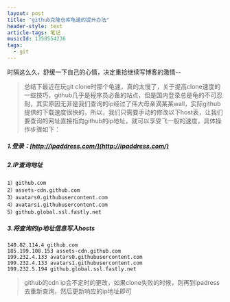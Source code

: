 ```yaml
---
layout: post
title: "github克隆仓库龟速的提升办法"
header-style: text
article-tags: 笔记
musicId: 1358554236
tags:
  - git
---
```


时隔这么久，舒缓一下自己的心情，决定重拾继续写博客的激情-- 

> 总结下最近在玩git clone时那个龟速，真的太慢了，关于提高clone速度的一些技巧，github几乎是程序员必备的站点，但是国内登录总是龟的不可忍耐，其实原因无非是我们查询的ip经过了伟大母亲滴某某wall，实际github提供的下载速度很快的，所以，我们只需要手动的修改以下host表，让我们要查询的网址直接指向github的ip地址，就可以享受飞一般的速度，具体操作步骤如下：

##### 1.登录：[http://ipaddress.com/](http://ipaddress.com/)

##### 2.IP查询地址
    1）github.com
    2）assets-cdn.github.com
    3）avatars0.githubusercontent.com
    4）avatars1.githubusercontent.com
    5）github.global.ssl.fastly.net

##### 3.将查询的ip地址信息写入hosts
    140.82.114.4 github.com
    185.199.108.153 assets-cdn.github.com
    199.232.4.133 avatars0.githubusercontent.com
    199.232.4.133 avatars1.githubusercontent.com
    199.232.5.194 github.global.ssl.fastly.net

> github的cdn ip会不定时的更改，如果clone失败的时候，则再到ipadress去重新查询，然后更新响应的ip地址即可